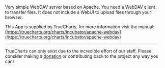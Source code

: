 Very simple WebDAV server based on Apache. You need a WebDAV client to transfer files. It does not include a WebUI to upload files through your browser.

This App is supplied by TrueCharts, for more information visit the manual: [https://truecharts.org/charts/incubator/apache-webdav](https://truecharts.org/charts/incubator/apache-webdav)

---

TrueCharts can only exist due to the incredible effort of our staff.
Please consider making a [donation](https://truecharts.org/about/sponsor) or contributing back to the project any way you can!
